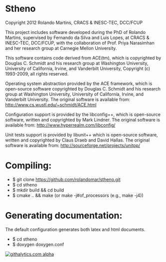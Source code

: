 Stheno 
======
Copyright 2012 Rolando Martins, CRACS & INESC-TEC, DCC/FCUP

This project includes software developed during the PhD of Rolando
Martins, supervised by Fernando da Silva and Luis Lopes, at CRACS &
INESC-TEC, DCC/FCUP, with the collaboration of Prof. Priya Narasimhan
and her research group at Carnegie Mellon University.

This software contains code derived from ACE(tm), which is copyrighted
by Douglas C. Schmidt and his research group at Washington University,
University of California, Irvine, and Vanderbilt University, Copyright
(c) 1993-2009, all rights reserved.

Operating system abstraction provided by the ACE framework, which is
open-source software copyrighted by Douglas C. Schmidt and his
research group at Washington University, University of California,
Irvine, and Vanderbilt University. The original software is available
from:
http://www.cs.wustl.edu/~schmidt/ACE.html

Configuration support is provided by the libconfig++, which is
open-source software, written and copyrighted by Mark Lindner. The
original software is available from:
http://www.hyperrealm.com/libconfig/

Unit tests support is provided by libunit++ which is open-source
software, written and copyrighted by Claus Draeb and David Hallas. The
original software is available from:
http://sourceforge.net/projects/unitpp/

Compiling:
==========

* $ git clone https://github.com/rolandomar/stheno.git
* $ cd stheno
* $ mkdir build && cd build
* $ cmake .. && make (or make -j#of_processors (e.g., make -j4))

Generating documentation:
=========================

The default configuration generates both latex and html documents.
* $ cd stheno
* $ doxygen doxygen.conf

[![githalytics.com alpha](https://cruel-carlota.pagodabox.com/8e17f6e4592b82a47871d5a0d048287e "githalytics.com")](http://githalytics.com/rolandomar/stheno.git)
